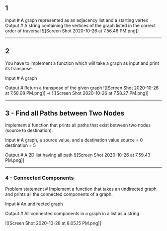 ## 1 

Input #
A graph represented as an adjacency list and a starting vertex
Output #
A string containing the vertices of the graph listed in the correct order of traversal
![[Screen Shot 2020-10-26 at 7.56.46 PM.png]]


---

## 2 

	
You have to implement a function which will take a graph as input and print its transpose.

Input #
A graph

Output #
Return a transpose of the given graph
![[Screen Shot 2020-10-26 at 7.58.08 PM.png]] -> ![[Screen Shot 2020-10-26 at 7.58.27 PM.png]]


---
## 3 - Find all Paths between Two Nodes

Implement a function that prints all paths that exist between two nodes (source to destination).

Input #
A graph, a source value, and a destination value
source = 0 destination = 5

Output #
A 2D list having all path
![[Screen Shot 2020-10-26 at 7.59.43 PM.png]]

---

### 4 - Connected Components

Problem statement #
Implement a function that takes an undirected graph and prints all the connected components of a graph.

Input #
An undirected graph

Output #
All connected components in a graph in a list as a string

![[Screen Shot 2020-10-28 at 8.05.15 PM.png]]